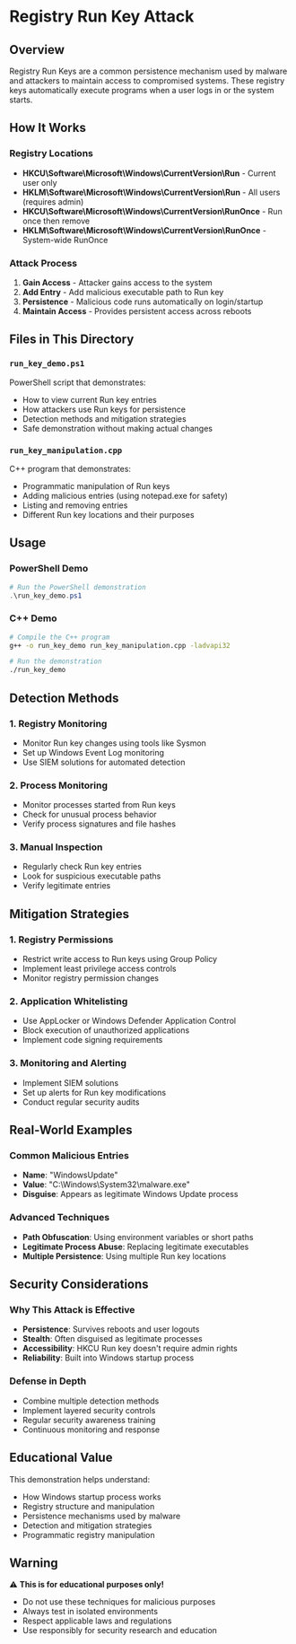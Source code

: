 # Registry Run Key Attack

## Overview
Registry Run Keys are a common persistence mechanism used by malware and attackers to maintain access to compromised systems. These registry keys automatically execute programs when a user logs in or the system starts.

## How It Works

### Registry Locations
- **HKCU\Software\Microsoft\Windows\CurrentVersion\Run** - Current user only
- **HKLM\Software\Microsoft\Windows\CurrentVersion\Run** - All users (requires admin)
- **HKCU\Software\Microsoft\Windows\CurrentVersion\RunOnce** - Run once then remove
- **HKLM\Software\Microsoft\Windows\CurrentVersion\RunOnce** - System-wide RunOnce

### Attack Process
1. **Gain Access** - Attacker gains access to the system
2. **Add Entry** - Add malicious executable path to Run key
3. **Persistence** - Malicious code runs automatically on login/startup
4. **Maintain Access** - Provides persistent access across reboots

## Files in This Directory

### `run_key_demo.ps1`
PowerShell script that demonstrates:
- How to view current Run key entries
- How attackers use Run keys for persistence
- Detection methods and mitigation strategies
- Safe demonstration without making actual changes

### `run_key_manipulation.cpp`
C++ program that demonstrates:
- Programmatic manipulation of Run keys
- Adding malicious entries (using notepad.exe for safety)
- Listing and removing entries
- Different Run key locations and their purposes

## Usage

### PowerShell Demo
```powershell
# Run the PowerShell demonstration
.\run_key_demo.ps1
```

### C++ Demo
```bash
# Compile the C++ program
g++ -o run_key_demo run_key_manipulation.cpp -ladvapi32

# Run the demonstration
./run_key_demo
```

## Detection Methods

### 1. Registry Monitoring
- Monitor Run key changes using tools like Sysmon
- Set up Windows Event Log monitoring
- Use SIEM solutions for automated detection

### 2. Process Monitoring
- Monitor processes started from Run keys
- Check for unusual process behavior
- Verify process signatures and file hashes

### 3. Manual Inspection
- Regularly check Run key entries
- Look for suspicious executable paths
- Verify legitimate entries

## Mitigation Strategies

### 1. Registry Permissions
- Restrict write access to Run keys using Group Policy
- Implement least privilege access controls
- Monitor registry permission changes

### 2. Application Whitelisting
- Use AppLocker or Windows Defender Application Control
- Block execution of unauthorized applications
- Implement code signing requirements

### 3. Monitoring and Alerting
- Implement SIEM solutions
- Set up alerts for Run key modifications
- Conduct regular security audits

## Real-World Examples

### Common Malicious Entries
- **Name**: "WindowsUpdate"
- **Value**: "C:\Windows\System32\malware.exe"
- **Disguise**: Appears as legitimate Windows Update process

### Advanced Techniques
- **Path Obfuscation**: Using environment variables or short paths
- **Legitimate Process Abuse**: Replacing legitimate executables
- **Multiple Persistence**: Using multiple Run key locations

## Security Considerations

### Why This Attack is Effective
- **Persistence**: Survives reboots and user logouts
- **Stealth**: Often disguised as legitimate processes
- **Accessibility**: HKCU Run key doesn't require admin rights
- **Reliability**: Built into Windows startup process

### Defense in Depth
- Combine multiple detection methods
- Implement layered security controls
- Regular security awareness training
- Continuous monitoring and response

## Educational Value

This demonstration helps understand:
- How Windows startup process works
- Registry structure and manipulation
- Persistence mechanisms used by malware
- Detection and mitigation strategies
- Programmatic registry manipulation

## Warning

⚠️ **This is for educational purposes only!**
- Do not use these techniques for malicious purposes
- Always test in isolated environments
- Respect applicable laws and regulations
- Use responsibly for security research and education
